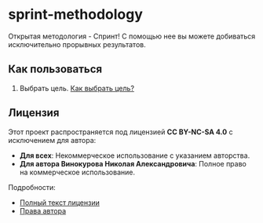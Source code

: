 # sprint-methodology
Открытая методология - Спринт! С помощью нее вы можете добиваться исключительно прорывных результатов.

## Как пользоваться

1. Выбрать цель. [Как выбрать цель?](./Цель/Как%20выбрать%20цель.md)

## Лицензия

Этот проект распространяется под лицензией **CC BY-NC-SA 4.0** с исключением для автора:
- **Для всех**: Некоммерческое использование с указанием авторства.
- **Для автора Винокурова Николая Александровича**: Полное право на коммерческое использование.

Подробности:
- [Полный текст лицензии](LICENSE)
- [Права автора](AUTHOR_RIGHTS.md)